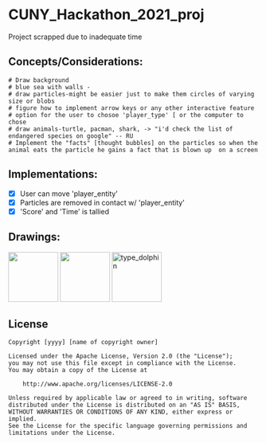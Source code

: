 # CUNY_Hackathon_2021_proj
  Project scrapped due to inadequate time
  ## Concepts/Considerations:
    # Draw background
    # blue sea with walls -
    # draw particles-might be easier just to make them circles of varying size or blobs
    # figure how to implement arrow keys or any other interactive feature
    # option for the user to chosoe 'player_type' [ or the computer to chose
    # draw animals-turtle, pacman, shark, -> "i'd check the list of endangered species on google" -- RU
    # Implement the "facts" [thought bubbles] on the particles so when the animal eats the particle he gains a fact that is blown up  on a screen
  ## Implementations:
  * [x] User can move 'player_entity'
  * [x] Particles are removed in contact w/ 'player_entity'
  * [x] 'Score' and 'Time' is tallied
  
  ## Drawings:
  <p float="left">
    <img src="/img1.png" width="100" />
    <img src="/img2.png" width="100" /> 
    <img src="/hackathon art dolphin.png'" title='type_dolphin' width="100" alt='type_dolphin'/>
  </p>
    
  ## License

    Copyright [yyyy] [name of copyright owner]

    Licensed under the Apache License, Version 2.0 (the "License");
    you may not use this file except in compliance with the License.
    You may obtain a copy of the License at

        http://www.apache.org/licenses/LICENSE-2.0

    Unless required by applicable law or agreed to in writing, software
    distributed under the License is distributed on an "AS IS" BASIS,
    WITHOUT WARRANTIES OR CONDITIONS OF ANY KIND, either express or implied.
    See the License for the specific language governing permissions and
    limitations under the License.
  
